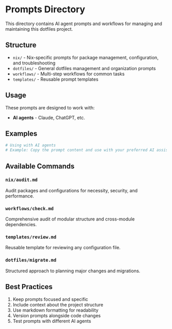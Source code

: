 # Prompts Directory

This directory contains AI agent prompts and workflows for managing and maintaining this dotfiles project.

## Structure

- `nix/` - Nix-specific prompts for package management, configuration, and troubleshooting
- `dotfiles/` - General dotfiles management and organization prompts
- `workflows/` - Multi-step workflows for common tasks
- `templates/` - Reusable prompt templates

## Usage

These prompts are designed to work with:
- **AI agents** - Claude, ChatGPT, etc.

## Examples

```bash
# Using with AI agents
# Example: Copy the prompt content and use with your preferred AI assistant
```

## Available Commands

### `nix/audit.md`
Audit packages and configurations for necessity, security, and performance.

### `workflows/check.md`
Comprehensive audit of modular structure and cross-module dependencies.

### `templates/review.md`
Reusable template for reviewing any configuration file.

### `dotfiles/migrate.md`
Structured approach to planning major changes and migrations.

## Best Practices

1. Keep prompts focused and specific
2. Include context about the project structure
3. Use markdown formatting for readability
4. Version prompts alongside code changes
5. Test prompts with different AI agents 